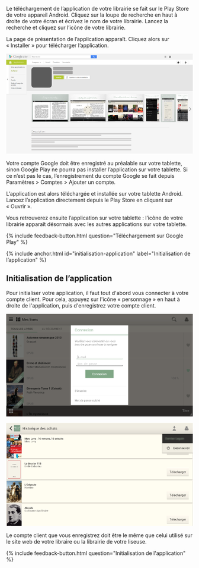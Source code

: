 Le téléchargement de l’application de votre librairie se fait sur le Play Store de votre appareil Android. Cliquez sur la loupe de recherche en haut à droite de votre écran et écrivez le nom de votre librairie. Lancez la recherche et cliquez sur l’icône de votre librairie.

La page de présentation de l’application apparaît. Cliquez alors sur « Installer » pour télécharger l’application.

![](/images/support-tablette-1.jpg)

<div class="warningtip"><p>Votre compte Google doit être enregistré au préalable sur votre tablette, sinon Google Play ne pourra pas installer l’application sur votre tablette. Si ce n’est pas le cas, l’enregistrement du compte Google se fait depuis Paramètres > Comptes > Ajouter un compte.</p></div>

L’application est alors téléchargée et installée sur votre tablette Android. Lancez l’application directement depuis le Play Store en cliquant sur « Ouvrir ».

Vous retrouverez ensuite l’application sur votre tablette : l’icône de votre librairie apparaît désormais avec les autres applications sur votre tablette.

{% include feedback-button.html question="Téléchargement sur Google Play" %}


{% include anchor.html id="initialisation-application" label="Initialisation de l’application" %}

## Initialisation de l’application

Pour initialiser votre application, il faut tout d'abord vous connecter à votre compte client. Pour cela, appuyez sur l'icône « personnage » en haut à droite de l'application, puis d'enregistrez votre compte client.

![](/images/support-tablette2-2.png)

![](/images/support-tablette2-3.png)

<div class="warningtip"><p>Le compte client que vous enregistrez doit être le même que celui utilisé sur le site web de votre libraire ou la librairie de votre liseuse.</p></div>


{% include feedback-button.html question="Initialisation de l'application" %}
